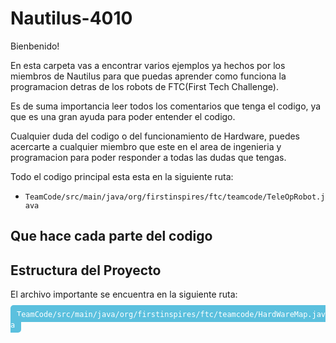 # Nautilus-4010

Bienbenido! 

En esta carpeta vas a encontrar varios ejemplos ya hechos por los miembros de Nautilus para que puedas aprender como funciona la programacion detras de los robots de FTC(First Tech Challenge).

Es de suma importancia leer todos los comentarios que tenga el codigo, ya que es una gran ayuda para poder entender el codigo.

Cualquier duda del codigo o del funcionamiento de Hardware, puedes acercarte a cualquier miembro que este en el area de ingenieria y programacion para poder responder a todas las dudas que tengas.

Todo el codigo principal esta esta en la siguiente ruta:
- `TeamCode/src/main/java/org/firstinspires/ftc/teamcode/TeleOpRobot.java`
## Que hace cada parte del codigo

## Estructura del Proyecto

El archivo importante se encuentra en la siguiente ruta:

<a href="TeamCode/src/main/java/org/firstinspires/ftc/teamcode/HardWareMap.java" style="color: white; background-color: #5bc0de; padding: 5px 10px; text-decoration: none; border-radius: 5px;"> `TeamCode/src/main/java/org/firstinspires/ftc/teamcode/HardWareMap.java`</a>